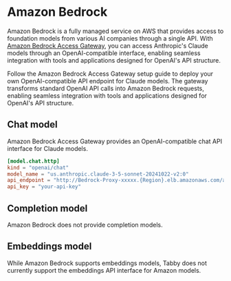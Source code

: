 # Amazon Bedrock

Amazon Bedrock is a fully managed service on AWS that provides access to foundation models from various AI companies through a single API. With [Amazon Bedrock Access Gateway](https://github.com/aws-samples/bedrock-access-gateway), you can access Anthropic's Claude models through an OpenAI-compatible interface, enabling seamless integration with tools and applications designed for OpenAI's API structure.

Follow the Amazon Bedrock Access Gateway setup guide to deploy your own OpenAI-compatible API endpoint for Claude models. The gateway transforms standard OpenAI API calls into Amazon Bedrock requests, enabling seamless integration with tools and applications designed for OpenAI's API structure.

## Chat model

Amazon Bedrock Access Gateway provides an OpenAI-compatible chat API interface for Claude models.

```toml title="~/.tabby/config.toml"
[model.chat.http]
kind = "openai/chat"
model_name = "us.anthropic.claude-3-5-sonnet-20241022-v2:0"
api_endpoint = "http://Bedrock-Proxy-xxxxx.{Region}.elb.amazonaws.com/api/v1"
api_key = "your-api-key"
```

## Completion model

Amazon Bedrock does not provide completion models.

## Embeddings model

While Amazon Bedrock supports embeddings models, Tabby does not currently support the embeddings API interface for Amazon models.

